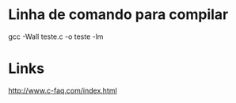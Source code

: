 Linha de comando para compilar
==============================

gcc -Wall teste.c -o teste -lm


Links
=====

http://www.c-faq.com/index.html
